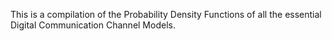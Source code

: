 This is a compilation of the Probability Density Functions of all the essential Digital Communication Channel Models.
